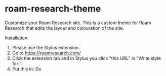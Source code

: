 # roam-research-theme

Customize your Roam Research site. This is a custom theme for Roam Research that edits the layout and colouration of the site.


Installation:

1. Please use the Stylus extension.
2. Go to https://roamresearch.com/
3. Click the extension tab and in Stylus you click "this URL" in "Write style for:".
4. Put this in:
  Do
  
  
 
